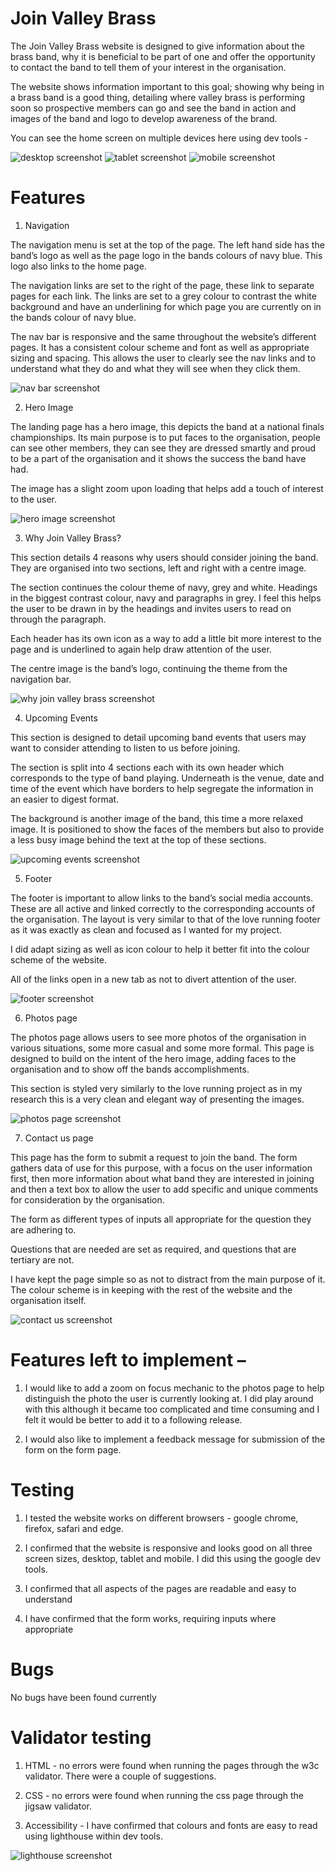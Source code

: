 
# Join Valley Brass

The Join Valley Brass website is designed to give information about the brass band, why it is beneficial to be part of one and offer the opportunity to contact the band to tell them of your interest in the organisation.

The website shows information important to this goal; showing why being in a brass band is a good thing, detailing where valley brass is performing soon so prospective members can go and see the band in action and images of the band and logo to develop awareness of the brand. 

You can see the home screen on multiple devices here using dev tools - 

![desktop screenshot](assets/images/readmephotos/desktopscreenshot.png)
![tablet screenshot](assets/images/readmephotos/ipadscreenshot.png)
![mobile screenshot](assets/images/readmephotos/mobilescreenshot.png)

# Features 

1.	Navigation

The navigation menu is set at the top of the page. The left hand side has the band’s logo as well as the page logo in the bands colours of navy blue. This logo also links to the home page.

The navigation links are set to the right of the page, these link to separate pages for each link. The links are set to a grey colour to contrast the white background and have an underlining for which page you are currently on in the bands colour of navy blue.

The nav bar is responsive and the same throughout the website’s different pages. It has a consistent colour scheme and font as well as appropriate sizing and spacing. This allows the user to clearly see the nav links and to understand what they do and what they will see when they click them.

![nav bar screenshot](assets/images/readmephotos/navbarscreenshot.png)

2.	Hero Image

The landing page has a hero image, this depicts the band at a national finals championships. Its main purpose is to put faces to the organisation, people can see other members, they can see they are dressed smartly and proud to be a part of the organisation and it shows the success the band have had.

The image has a slight zoom upon loading that helps add a touch of interest to the user.

![hero image screenshot](assets/images/readmephotos/heroimagescreenshot.png)

3.	Why Join Valley Brass?


This section details 4 reasons why users should consider joining the band. They are organised into two sections, left and right with a centre image. 

The section continues the colour theme of navy, grey and white. Headings in the biggest contrast colour, navy and paragraphs in grey. I feel this helps the user to be drawn in by the headings and invites users to read on through the paragraph.

Each header has its own icon as a way to add a little bit more interest to the page and is underlined to again help draw attention of the user.

The centre image is the band’s logo, continuing the theme from the navigation bar.

![why join valley brass screenshot](assets/images/readmephotos/whyjoinscrenshot.png)

4.	Upcoming Events

This section is designed to detail upcoming band events that users may want to consider attending to listen to us before joining.

The section is split into 4 sections each with its own header which corresponds to the type of band playing. Underneath is the venue, date and time of the event which have borders to help segregate the information in an easier to digest format.

The background is another image of the band, this time a more relaxed image. It is positioned to show the faces of the members but also to provide a less busy image behind the text at the top of these sections.

![upcoming events screenshot](assets/images/readmephotos/upcomingeventsscreenshot.png)

5.	Footer

The footer is important to allow links to the band’s social media accounts. These are all active and linked correctly to the corresponding accounts of the organisation. The layout is very similar to that of the love running footer as it was exactly as clean and focused as I wanted for my project.

I did adapt sizing as well as icon colour to help it better fit into the colour scheme of the website.

All of the links open in a new tab as not to divert attention of the user.

![footer screenshot](assets/images/readmephotos/footerscreenshot.png)

6.	Photos page

The photos page allows users to see more photos of the organisation in various situations, some more casual and some more formal. This page is designed to build on the intent of the hero image, adding faces to the organisation and to show off the bands accomplishments.

This section is styled very similarly to the love running project as in my research this is a very clean and elegant way of presenting the images.

![photos page screenshot](assets/images/readmephotos/photosscreenshot.png)

7.	Contact us page

This page has the form to submit a request to join the band. The form gathers data of use for this purpose, with a focus on the user information first, then more information about what band they are interested in joining and then a text box to allow the user to add specific and unique comments for consideration by the organisation.

The form as different types of inputs all appropriate for the question they are adhering to.

Questions that are needed are set as required, and questions that are tertiary are not.

I have kept the page simple so as not to distract from the main purpose of it. The colour scheme is in keeping with the rest of the website and the organisation itself.

![contact us screenshot](assets/images/readmephotos/contactusscreenshot.png)


# Features left to implement – 

1.	I would like to add a zoom on focus mechanic to the photos page to help distinguish the photo the user is currently looking at. I did play around with this although it became too complicated and time consuming and I felt it would be better to add it to a following release.

2. I would also like to implement a feedback message for submission of the form on the form page.

# Testing

1. I tested the website works on different browsers - google chrome, firefox, safari and edge.

2. I confirmed that the website is responsive and looks good on all three screen sizes, desktop, tablet and mobile. I did this using the google dev tools.

3. I confirmed that all aspects of the pages are readable and easy to understand

4. I have confirmed that the form works, requiring inputs where appropriate

# Bugs

No bugs have been found currently

# Validator testing

1. HTML - no errors were found when running the pages through the w3c validator. There were a couple of suggestions.

2. CSS - no errors were found when running the css page through the jigsaw validator.

3. Accessibility - I have confirmed that colours and fonts are easy to read using lighthouse within dev tools.

![lighthouse screenshot](assets/images/readmephotos/lighthousescreenshot.png)




